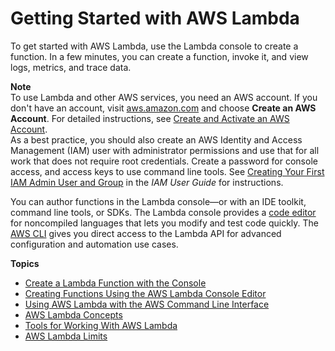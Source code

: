 # Getting Started with AWS Lambda<a name="getting-started"></a>

To get started with AWS Lambda, use the Lambda console to create a function\. In a few minutes, you can create a function, invoke it, and view logs, metrics, and trace data\. 

**Note**  
To use Lambda and other AWS services, you need an AWS account\. If you don't have an account, visit [aws\.amazon\.com](https://aws.amazon.com/) and choose **Create an AWS Account**\. For detailed instructions, see [Create and Activate an AWS Account](https://aws.amazon.com/premiumsupport/knowledge-center/create-and-activate-aws-account/)\.  
As a best practice, you should also create an AWS Identity and Access Management \(IAM\) user with administrator permissions and use that for all work that does not require root credentials\. Create a password for console access, and access keys to use command line tools\. See [Creating Your First IAM Admin User and Group](https://docs.aws.amazon.com/IAM/latest/UserGuide/getting-started_create-admin-group.html) in the *IAM User Guide* for instructions\.

You can author functions in the Lambda console—or with an IDE toolkit, command line tools, or SDKs\. The Lambda console provides a [code editor](code-editor.md) for noncompiled languages that lets you modify and test code quickly\. The [AWS CLI](gettingstarted-awscli.md) gives you direct access to the Lambda API for advanced configuration and automation use cases\.

**Topics**
+ [Create a Lambda Function with the Console](getting-started-create-function.md)
+ [Creating Functions Using the AWS Lambda Console Editor](code-editor.md)
+ [Using AWS Lambda with the AWS Command Line Interface](gettingstarted-awscli.md)
+ [AWS Lambda Concepts](gettingstarted-concepts.md)
+ [Tools for Working With AWS Lambda](gettingstarted-tools.md)
+ [AWS Lambda Limits](limits.md)